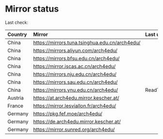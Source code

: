 <script src="./time.js"></script>
# Mirror status
Last check: <script type="text/javascript">localize(1684459625.0816936);</script>

|Country|Mirror|Last update|
|:------|:-----|:----------|
|China|https://mirrors.tuna.tsinghua.edu.cn/arch4edu/|<script type="text/javascript">localize(1684434570);</script>|
|China|https://mirrors.aliyun.com/arch4edu/|<script type="text/javascript">localize(1684391423);</script>|
|China|https://mirrors.bfsu.edu.cn/arch4edu/|<script type="text/javascript">localize(1684391423);</script>|
|China|https://mirror.iscas.ac.cn/arch4edu/|<script type="text/javascript">localize(1684434570);</script>|
|China|https://mirrors.nju.edu.cn/arch4edu/|<script type="text/javascript">localize(1684348173);</script>|
|China|https://mirrors.sau.edu.cn/arch4edu/|<script type="text/javascript">localize(1673850842);</script>|
|China|https://mirrors.ynu.edu.cn/arch4edu/|ReadTimeout|
|Austria|https://at.arch4edu.mirror.kescher.at/|<script type="text/javascript">localize(1684434570);</script>|
|France|https://mirror.lesviallon.fr/arch4edu/|<script type="text/javascript">localize(1684391423);</script>|
|Germany|https://pkg.fef.moe/arch4edu/|<script type="text/javascript">localize(1684434570);</script>|
|Germany|https://de.arch4edu.mirror.kescher.at/|<script type="text/javascript">localize(1684434570);</script>|
|Germany|https://mirror.sunred.org/arch4edu/|<script type="text/javascript">localize(1684434570);</script>|

<script src="./tablefilter/tablefilter.js"></script>
<script src="./table.js"></script>